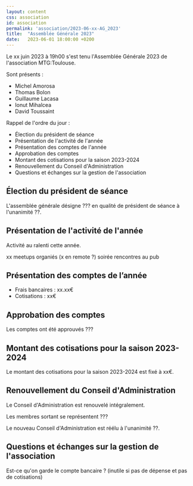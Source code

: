 ```yaml
---
layout: content
css: association
id: association
permalink: 'association/2023-06-xx-AG_2023'
title:  "Assemblée Générale 2023"
date:   2023-06-01 18:00:00 +0200
---
```


Le xx juin 2023 à 19h00 s'est tenu l'Assemblée Générale 2023 de l'association MTG:Toulouse.

Sont présents :

- Michel Amorosa
- Thomas Bolon
- Guillaume Lacasa
- Ionut Mihalcea
- David Toussaint

Rappel de l'ordre du jour :
- Élection du président de séance
- Présentation de l'activité de l'année
- Présentation des comptes de l'année
- Approbation des comptes
- Montant des cotisations pour la saison 2023-2024
- Renouvellement du Conseil d'Administration
- Questions et échanges sur la gestion de l'association

## Élection du président de séance

L'assemblée générale désigne ??? en qualité de président de séance à l'unanimité ??.

## Présentation de l'activité de l'année

Activité au ralenti cette année.

xx meetups organiés (x en remote ?)
soirée rencontres au pub

## Présentation des comptes de l’année

- Frais bancaires : xx.xx€
- Cotisations : xx€

## Approbation des comptes  

Les comptes ont été approuvés ???

## Montant des cotisations pour la saison 2023-2024

Le montant des cotisations pour la saison 2023-2024 est fixé à xx€.

## Renouvellement du Conseil d'Administration

Le Conseil d'Administration est renouvelé intégralement.

Les membres sortant se représentent ???

Le nouveau Conseil d'Administration est réélu à l'unanimité ??.

## Questions et échanges sur la gestion de l'association

Est-ce qu'on garde le compte bancaire ? (inutile si pas de dépense et pas de cotisations)


